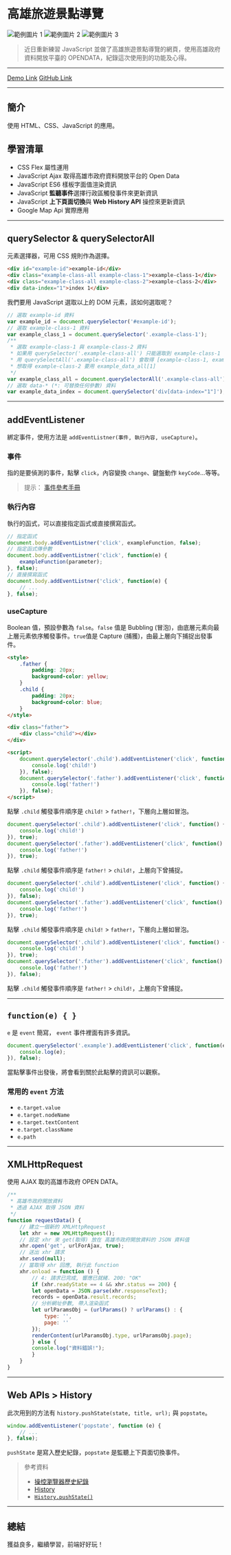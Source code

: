 # 高雄旅遊景點導覽

![範例圖片 1](images/Demo1.png)
![範例圖片 2](images/Demo2.png)
![範例圖片 3](images/Demo3.png)

> 近日重新練習 JavaScript 並做了高雄旅遊景點導覽的網頁，使用高雄政府資料開放平臺的 OPENDATA，紀錄這次使用到的功能及心得。

---

[Demo Link](https://tpwilovepanda.github.io/Kaohsiung-Travel-Information/index.html)
[GitHub Link](https://github.com/TpWILovePanda/Kaohsiung-Travel-Information)

---

## 簡介

使用 HTML、CSS、JavaScript 的應用。

## 學習清單

* CSS Flex 屬性運用
* JavaScript Ajax 取得高雄市政府資料開放平台的 Open Data
* JavaScript ES6 樣板字面值渲染資訊
* JavaScript **監聽事件**選擇行政區觸發事件來更新資訊
* JavaScript **上下頁面切換**與 **Web History API** 操控來更新資訊
* Google Map Api 實際應用

---

## querySelector & querySelectorAll

元素選擇器，可用 CSS 規則作為選擇。

```html
<div id="example-id">example-id</div>
<div class="example-class-all example-class-1">example-class-1</div>
<div class="example-class-all example-class-2">example-class-2</div>
<div data-index="1">index 1</div>
```

我們要用 JavaScript 選取以上的 DOM 元素，該如何選取呢？

```js
// 選取 example-id 資料
var example_id = document.querySelector('#example-id');
// 選取 example-class-1 資料
var example_class_1 = document.querySelector('.example-class-1');
/**
 * 選取 example-class-1 與 example-class-2 資料
 * 如果用 querySelector('.example-class-all') 只能選取到 example-class-1
 * 用 querySelectAll('.example-class-all') 會取得 [example-class-1, example-class-2]
 * 想取得 example-class-2 要用 example_data_all[1]
 */
var example_class_all = document.querySelectorAll('.example-class-all');
// 選取 data-* (*: 可替換任何參數) 資料
var example_data_index = document.querySelector('div[data-index="1"]');
```

---

## addEventListener

綁定事件，使用方法是 `addEventListner(事件, 執行內容, useCapture)`。

### 事件

指的是要偵測的事件，點擊 `click`，內容變換 `change`、鍵盤動作 `keyCode`...等等。

> 提示： [事件參考手冊](http://www.runoob.com/jsref/dom-obj-event.html)

### 執行內容

執行的函式，可以直接指定函式或直接撰寫函式。

```js
// 指定函式
document.body.addEventListner('click', exampleFunction, false);
// 指定函式傳參數
document.body.addEventListner('click', function(e) {
    exampleFunction(parameter);
}, false);
// 直接撰寫函式
document.body.addEventListner('click', function(e) {
    // ...
}, false);

```

### useCapture

Boolean 值，預設參數為 `false`。`false` 值是 Bubbling (冒泡)，由底層元素向最上層元素依序觸發事件。`true`值是 Capture (捕獲)，由最上層向下捕捉出發事件。

```html
<style>
    .father {
        padding: 20px;
        background-color: yellow;
    }
    .child {
        padding: 20px;
        background-color: blue;
    }
</style>

<div class="father">
    <div class="child"></div>
</div>

<script>
    document.querySelector('.child').addEventListener('click', function() {
        console.log('child!')
    }), false);
    document.querySelector('.father').addEventListener('click', function() {
        console.log('father!')
    }), false);
</script>
```

點擊 `.child` 觸發事件順序是 `child!` > `father!`，下層向上層如冒泡。

```js
document.querySelector('.child').addEventListener('click', function() {
    console.log('child!')
}), true);
document.querySelector('.father').addEventListener('click', function() {
    console.log('father!')
}), true);
```

點擊 `.child` 觸發事件順序是 `father!` > `child!`，上層向下曾捕捉。

```js
document.querySelector('.child').addEventListener('click', function() {
    console.log('child!')
}), false);
document.querySelector('.father').addEventListener('click', function() {
    console.log('father!')
}), true);
```

點擊 `.child` 觸發事件順序是 `child!` > `father!`，下層向上層如冒泡。

```js
document.querySelector('.child').addEventListener('click', function() {
    console.log('child!')
}), true);
document.querySelector('.father').addEventListener('click', function() {
    console.log('father!')
}), false);
```

點擊 `.child` 觸發事件順序是 `father!` > `child!`，上層向下曾捕捉。

---

## `function(e) { }`

`e` 是 `event` 簡寫， `event` 事件裡面有許多資訊。

```js
document.querySelector('.example').addEventListener('click', function(e) {
    console.log(e);
}), false);
```

當點擊事件出發後，將會看到關於此點擊的資訊可以觀察。

### 常用的 `event` 方法

* `e.target.value`
* `e.target.nodeName`
* `e.target.textContent`
* `e.target.className`
* `e.path`

---

## XMLHttpRequest

使用 AJAX 取的高雄市政府 OPEN DATA。

```js
/**
 * 高雄市政府開放資料
 * 透過 AJAX 取得 JSON 資料
 */
function requestData() {
    // 建立一個新的 XMLHttpRequest
    let xhr = new XMLHttpRequest();
    // 設定 xhr 來 get(取得) 放在 高雄市政府開放資料的 JSON 資料值
    xhr.open('get', urlForAjax, true);
    // 送出 xhr 請求
    xhr.send(null);
    // 當取得 xhr 回應, 執行此 function
    xhr.onload = function () {
        // 4: 請求已完成, 響應已就緒. 200: "OK"
        if (xhr.readyState == 4 && xhr.status == 200) {
        let openData = JSON.parse(xhr.responseText);
        records = openData.result.records;
        // 分析網址參數, 帶入渲染函式
        let urlParamsObj = (urlParams() ? urlParams() : {
            type: '',
            page: ''
        });
        renderContent(urlParamsObj.type, urlParamsObj.page);
        } else {
        console.log("資料錯誤!");
        }
    }
}
```

---

## Web APIs > History

此次用到的方法有 `history.pushState(state, title, url);` 與 `popstate`。

```js
window.addEventListener('popstate', function (e) {
    // ...
}, false);
```

`pushState` 是寫入歷史紀錄，`popstate` 是監聽上下頁面切換事件。

> 參考資料
> * [操控瀏覽器歷史紀錄](https://developer.mozilla.org/zh-TW/docs/Web/API/History)
> * [History](https://developer.mozilla.org/zh-TW/docs/Web/API/History_API)
> * [`History.pushState()`](https://developer.mozilla.org/zh-CN/docs/Web/API/History/pushState)

---

## 總結

獲益良多，繼續學習，前端好好玩！